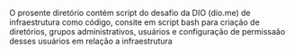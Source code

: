 O prosente diretório contém script do desafio da DIO (dio.me) de infraestrutura como código, consite em script bash para criação de diretórios, grupos administrativos, 
usuários e configuração de permissaão desses usuários em relação a infraestrutura
